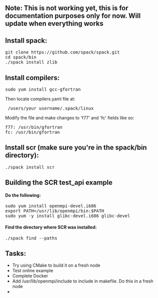 ## Note: This is not working yet, this is for documentation purposes only for now. Will update when everything works

## Install spack:

<pre>git clone https://github.com/spack/spack.git
cd spack/bin
./spack install zlib
</pre>

## Install compilers:

<pre>sudo yum install gcc-gfortran</pre>

Then locate compilers.yaml file at:
<pre> /users/your_username/.spack/linux </pre>

Modify the file and make changes to 'f77' and 'fc' fields like so:
<pre>
f77: /usr/bin/gfortran
fc: /usr/bin/gfortran
</pre>

## Install scr (make sure you're in the spack/bin directory):

<pre>./spack install scr</pre>

## Building the SCR test_api example

#### Do the following:
<pre>
sudo yum install openmpi-devel.i686
export PATH=/usr/lib/openmpi/bin:$PATH
sudo yum -y install glibc-devel.i686 glibc-devel
</pre>

#### Find the directory where SCR was installed:
<pre>./spack find --paths</pre>


## Tasks:
<ul>
  <li>Try using CMake to build it on a fresh node</li>
  <li>Test online example</li>
  <li>Complete Docker</li>
  <li> Add /usr/lib/openmpi/include to include in makefile. Do this in a fresh node</li>
  <li></li>
</ul>

